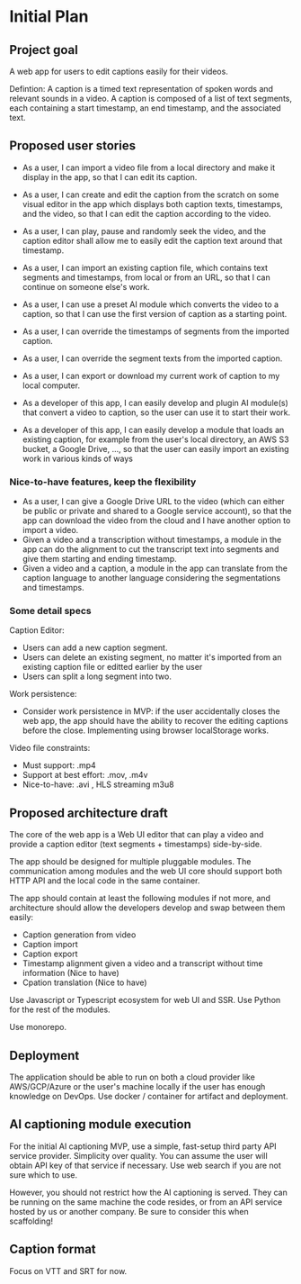# Initial Plan

## Project goal

A web app for users to edit captions easily for their videos.

Defintion: A caption is a timed text representation of spoken words and relevant sounds in a video.  A caption is composed of a list of text segments, each containing a start timestamp, an end timestamp, and the associated text.

## Proposed user stories

* As a user, I can import a video file from a local directory and make it display in the app, so that I can edit its caption.
* As a user, I can create and edit the caption from the scratch on some visual editor in the app which displays both caption texts, timestamps, and the video, so that I can edit the caption according to the video.
* As a user, I can play, pause and randomly seek the video, and the caption editor shall allow me to easily edit the caption text around that timestamp.
* As a user, I can import an existing caption file, which contains text segments and timestamps, from local or from an URL, so that I can continue on someone else's work.
* As a user, I can use a preset AI module which converts the video to a caption, so that I can use the first version of caption as a starting point.
* As a user, I can override the timestamps of segments from the imported caption.
* As a user, I can override the segment texts from the imported caption.
* As a user, I can export or download my current work of caption to my local computer.

* As a developer of this app, I can easily develop and plugin AI module(s) that convert a video to caption, so the user can use it to start their work.
* As a developer of this app, I can easily develop a module that loads an existing caption, for example from the user's local directory, an AWS S3 bucket, a Google Drive, ..., so that the user can easily import an existing work in various kinds of ways

### Nice-to-have features, keep the flexibility

* As a user, I can give a Google Drive URL to the video (which can either be public or private and shared to a Google service account), so that the app can download the video from the cloud and I have another option to import a video.
* Given a video and a transcription without timestamps, a module in the app can do the alignment to cut the transcript text into segments and give them starting and ending timestamp.
* Given a video and a caption, a module in the app can translate from the caption language to another language considering the segmentations and timestamps.

### Some detail specs

Caption Editor:
* Users can add a new caption segment.
* Users can delete an existing segment, no matter it's imported from an existing caption file or editted earlier by the user
* Users can split a long segment into two.

Work persistence:
* Consider work persistence in MVP: if the user accidentally closes the web app, the app should have the ability to recover the editing captions before the close.  Implementing using browser localStorage works.

Video file constraints:
* Must support: .mp4
* Support at best effort: .mov, .m4v
* Nice-to-have: .avi , HLS streaming m3u8

## Proposed architecture draft

The core of the web app is a Web UI editor that can play a video and provide a caption editor (text segments + timestamps) side-by-side.

The app should be designed for multiple pluggable modules.  The communication among modules and the web UI core should support both HTTP API and the local code in the same container.

The app should contain at least the following modules if not more, and architecture should allow the developers develop and swap between them easily:
* Caption generation from video
* Caption import
* Caption export
* Timestamp alignment given a video and a transcript without time information (Nice to have)
* Cpation translation (Nice to have)

Use Javascript or Typescript ecosystem for web UI and SSR.  Use Python for the rest of the modules.

Use monorepo.

## Deployment

The application should be able to run on both a cloud provider like AWS/GCP/Azure or the user's machine locally if the user has enough knowledge on DevOps.  Use docker / container for artifact and deployment.

## AI captioning module execution

For the initial AI captioning MVP, use a simple, fast-setup third party API service provider.  Simplicity over quality.  You can assume the user will obtain API key of that service if necessary.  Use web search if you are not sure which to use.

However, you should not restrict how the AI captioning is served.  They can be running on the same machine the code resides, or from an API service hosted by us or another company.  Be sure to consider this when scaffolding!

## Caption format

Focus on VTT and SRT for now.